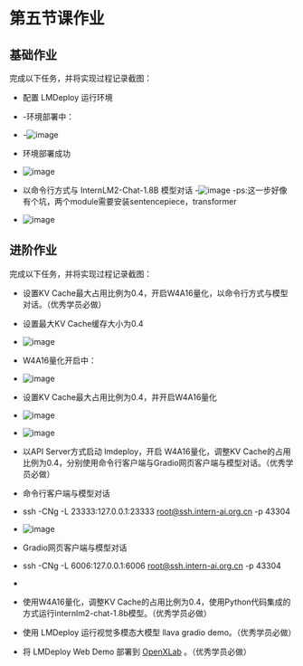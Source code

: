 # 第五节课作业

## 基础作业
完成以下任务，并将实现过程记录截图：
- 配置 LMDeploy 运行环境
- -环境部署中：
- -![image](https://github.com/Mlinfeng/InternLM2/assets/50072711/6b6ff795-74ae-441a-a734-1aa1f0d7ad0c)
- 环境部署成功
- ![image](https://github.com/Mlinfeng/InternLM2/assets/50072711/b89cd15b-d746-4c84-8f02-8760fd740e4a)


- 以命令行方式与 InternLM2-Chat-1.8B 模型对话
-![image](https://github.com/Mlinfeng/InternLM2/assets/50072711/216a71ac-5b7b-4a93-aefa-e1b087ac138d)
  -ps:这一步好像有个坑，两个module需要安装sentencepiece，transformer
- ![image](https://github.com/Mlinfeng/InternLM2/assets/50072711/7f1e4c57-6c04-40db-9eba-62689745b7c6)

## 进阶作业

完成以下任务，并将实现过程记录截图：
- 设置KV Cache最大占用比例为0.4，开启W4A16量化，以命令行方式与模型对话。（优秀学员必做）
- 设置最大KV Cache缓存大小为0.4
- ![image](https://github.com/Mlinfeng/InternLM2/assets/50072711/e7043456-31b0-4569-92f9-30b162969990)
- W4A16量化开启中：
- ![image](https://github.com/Mlinfeng/InternLM2/assets/50072711/87242fc3-293b-4296-a3ad-b1ae4d1aeb04)

- 设置KV Cache最大占用比例为0.4，并开启W4A16量化
- ![image](https://github.com/Mlinfeng/InternLM2/assets/50072711/eee4ad68-c25f-4388-a4ed-143b2d354c1a)
- ![image](https://github.com/Mlinfeng/InternLM2/assets/50072711/d8dcd1cb-adf9-46d4-92b4-b6fdf9f277b5)



- 以API Server方式启动 lmdeploy，开启 W4A16量化，调整KV Cache的占用比例为0.4，分别使用命令行客户端与Gradio网页客户端与模型对话。（优秀学员必做）
- 命令行客户端与模型对话
- ssh -CNg -L 23333:127.0.0.1:23333 root@ssh.intern-ai.org.cn -p 43304
- ![image](https://github.com/Mlinfeng/InternLM2/assets/50072711/e0d51c03-4346-4b8b-90d6-dd9e757b43c2)

- Gradio网页客户端与模型对话
- ssh -CNg -L 6006:127.0.0.1:6006 root@ssh.intern-ai.org.cn -p 43304
- 
- 使用W4A16量化，调整KV Cache的占用比例为0.4，使用Python代码集成的方式运行internlm2-chat-1.8b模型。（优秀学员必做）
- 使用 LMDeploy 运行视觉多模态大模型 llava gradio demo。（优秀学员必做）
- 将 LMDeploy Web Demo 部署到 [OpenXLab](../tools/openxlab-deploy/) 。（优秀学员必做）
